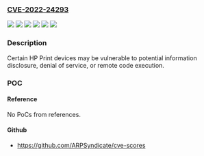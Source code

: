 ### [CVE-2022-24293](https://cve.mitre.org/cgi-bin/cvename.cgi?name=CVE-2022-24293)
![](https://img.shields.io/static/v1?label=Product&message=HP%20LaserJet%20Pro%20Printers%3B%20HP%20Pagewide%20Pro%20Printers%3B%20HP%20Officejet%20Printers&color=blue)
![](https://img.shields.io/static/v1?label=Version&message=before%20001.2207C%20&color=brightgreen)
![](https://img.shields.io/static/v1?label=Version&message=before%20001.2210B%20&color=brightgreen)
![](https://img.shields.io/static/v1?label=Version&message=before%20002_2208A%20&color=brightgreen)
![](https://img.shields.io/static/v1?label=Version&message=before%202205D%20&color=brightgreen)
![](https://img.shields.io/static/v1?label=Vulnerability&message=Information%20disclosure%2C%20Denial%20of%20service%2C%20Buffer%20overflow&color=brightgreen)

### Description

Certain HP Print devices may be vulnerable to potential information disclosure, denial of service, or remote code execution.

### POC

#### Reference
No PoCs from references.

#### Github
- https://github.com/ARPSyndicate/cve-scores

